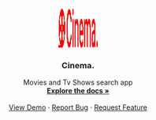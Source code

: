 <br />
<div align="center">
  <a href="https://github.com/Sushajkhan/Screen">
    <img src="src/assets/cinema.png" alt="Logo" width="80" height="80">
  </a>

  <h3 align="center">Cinema.</h3>

  <p align="center">
   Movies and Tv Shows search app
    <br />
    <a href="https://github.com/Sushajkhan/Screen"><strong>Explore the docs »</strong></a>
    <br />
    <br />
    <a href="https://screen-mauve.vercel.app/">View Demo</a>
    ·
    <a href="https://github.com/Sushajkhan/Screen/issues">Report Bug</a>
    ·
    <a href="https://github.com/Sushajkhan/Screen/issues">Request Feature</a>
  </p>
</div>
